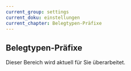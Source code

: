 ```yaml
---
current_group: settings
current_doku: einstellungen
current_chapter: Belegtypen-Präfixe
---
```


## Belegtypen-Präfixe

Dieser Bereich wird aktuell für Sie überarbeitet.